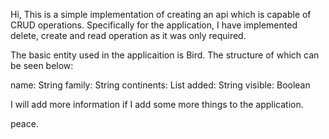 Hi, This is a simple implementation of creating an api which is capable of CRUD operations. Specifically for the application, I have implemented delete, create and read operation as it was only required. 

The basic entity used in the applicaition is Bird. The structure of which can be seen below:


name: String
family: String
continents: List<String>
added: String
visible: Boolean

I will add more information if I add some more things to the application.

peace.
